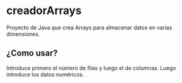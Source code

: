 # creadorArrays
Proyecto de Java que crea Arrays para almacenar datos en varias dimensiones.

## ¿Como usar?

Introduce primero el número de filas y luego el de columnas.
Luego introduce los datos numéricos.

